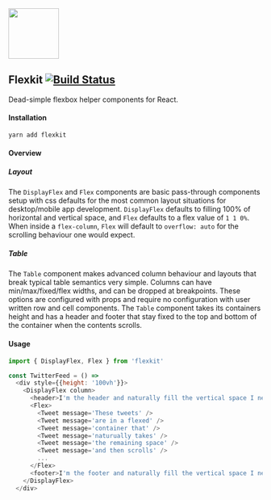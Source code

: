 <img src='https://github.com/opvs/flexkit/blob/master/fk_logo.png?raw=true' height='100'>

## Flexkit [![Build Status](https://travis-ci.org/opvs/flexkit.svg?branch=master)](https://travis-ci.org/opvs/flexkit)

Dead-simple flexbox helper components for React.

#### Installation
```sh
yarn add flexkit
```

#### Overview

##### Layout
The `DisplayFlex` and `Flex` components are basic pass-through components setup with css defaults for the most common layout situations for desktop/mobile app development. `DisplayFlex` defaults to filling 100% of horizontal and vertical space, and `Flex` defaults to a flex value of `1 1 0%`. When inside a `flex-column`, `Flex` will default to `overflow: auto` for the scrolling behaviour one would expect.

##### Table
The `Table` component makes advanced column behaviour and layouts that break typical table semantics very simple. Columns can have min/max/fixed/flex widths, and can be dropped at breakpoints. These options are configured with props and require no configuration with user written row and cell components. The `Table` component takes its containers height and has a header and footer that stay fixed to the top and bottom of the container when the contents scrolls.

#### Usage
```js
import { DisplayFlex, Flex } from 'flexkit'

const TwitterFeed = () =>
  <div style={{height: '100vh'}}>
    <DisplayFlex column>
      <header>I'm the header and naturally fill the vertical space I need</header>
      <Flex>
        <Tweet message='These tweets' />
        <Tweet message='are in a flexed' />
        <Tweet message='container that' />
        <Tweet message='naturually takes' />
        <Tweet message='the remaining space' />
        <Tweet message='and then scrolls' />
        ...
      </Flex>
      <footer>I'm the footer and naturally fill the vertical space I need</footer>
    </DisplayFlex>
  </div>
```
